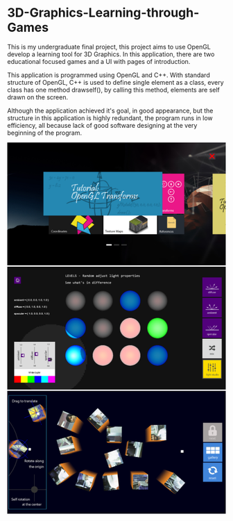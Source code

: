 # 3D-Graphics-Learning-through-Games
This is my undergraduate final project, this project aims to use OpenGL develop a learning tool for 3D Graphics. 
In this application, there are two educational focused games and a UI with pages of introduction.

This application is programmed using OpenGL and C++. With standard structure of OpenGL, C++ is used to define single element as a class, every class has one method drawself(), by calling this method, elements are self drawn on the screen.

Although the application achieved it's goal, in good appearance, but the structure in this application is highly redundant, the program runs in low efficiency, all because lack of good software designing at the very beginning of the program.

![image](https://github.com/YuantongL/3D-Graphics-Learning-through-Games/blob/master/pictures/GitPicture/P1.jpg)
![image](https://github.com/YuantongL/3D-Graphics-Learning-through-Games/blob/master/pictures/GitPicture/P2.jpg)
![image](https://github.com/YuantongL/3D-Graphics-Learning-through-Games/blob/master/pictures/GitPicture/P3.jpg)

